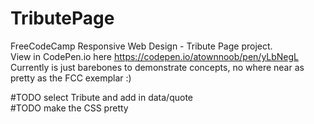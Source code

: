 
# TributePage

FreeCodeCamp Responsive Web Design - Tribute Page project.<br>
View in CodePen.io here https://codepen.io/atownnoob/pen/yLbNegL <br>
Currently is just barebones to demonstrate concepts, no where near as pretty as the FCC exemplar :)

#TODO select Tribute and add in data/quote<br>
#TODO make the CSS pretty
